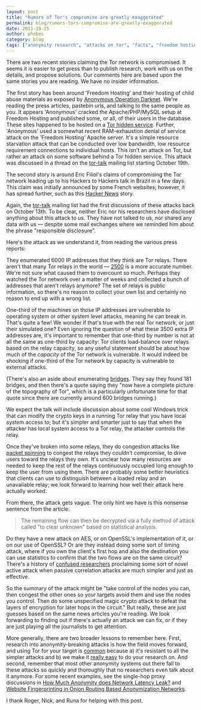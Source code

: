 ```yaml
---
layout: post
title: "Rumors of Tor's compromise are greatly exaggerated"
permalink: blog/rumors-tors-compromise-are-greatly-exaggerated
date: 2011-10-25
author: phobos
category: blog
tags: ["anonymity research", "attacks on tor", "facts", "freedom hosting", "hidden services", "research", "tor compromise", "winning the attention economy"]
---
```


There are two recent stories claiming the Tor network is compromised. It seems it is easier to get press than to publish research, work with us on the details, and propose solutions. Our comments here are based upon the same stories you are reading. We have no insider information.

The first story has been around 'Freedom Hosting' and their hosting of child abuse materials as exposed by [Anonymous Operation Darknet](http://arstechnica.com/business/news/2011/10/anonymous-takes-down-darknet-child-porn-site-on-tor-network.ars). We're reading the press articles, pastebin urls, and talking to the same people as you. It appears 'Anonymous' cracked the Apache/PHP/MySQL setup at Freedom Hosting and published some, or all, of their users in the database. These sites happened to be hosted on a [Tor hidden service](https://www.torproject.org/docs/hidden-services.html.en). Further, 'Anonymous' used a somewhat recent RAM-exhaustion denial of service attack on the 'Freedom Hosting' Apache server. It's a simple resource starvation attack that can be conducted over low bandwidth, low resource requirement connections to individual hosts. This isn't an attack on Tor, but rather an attack on some software behind a Tor hidden service. This attack was discussed in a thread on the [tor-talk](https://lists.torproject.org/pipermail/tor-talk/2011-October/021822.html) mailing list starting October 19th.

The second story is around Eric Filiol's claims of compromising the Tor network leading up to his Hackers to Hackers talk in Brazil in a few days. This claim was initially announced by some French websites; however, it has spread further, such as this [Hacker News](http://thehackernews.com/2011/10/tor-anonymizing-network-compromised-by.html) story.

Again, the [tor-talk](https://lists.torproject.org/pipermail/tor-talk/2011-October/021722.html) mailing list had the first discussions of these attacks back on October 13th. To be clear, neither Eric nor his researchers have disclosed anything about this attack to us. They have not talked to us, nor shared any data with us — despite some mail exchanges where we reminded him about the phrase "responsible disclosure".

Here's the attack as we understand it, from reading the various press reports:

They enumerated 6000 IP addresses that they think are Tor relays. There aren't that many Tor relays in the world — [2500](https://metrics.torproject.org/network.html) is a more accurate number. We're not sure what caused them to overcount so much. Perhaps they watched the Tor network over a matter of weeks and collected a bunch of addresses that aren't relays anymore? The set of relays is public information, so there's no reason to collect your own list and certainly no reason to end up with a wrong list.

One-third of the machines on those IP addresses are vulnerable to operating system or other system level attacks, meaning he can break in. That's quite a few! We wonder if that's true with the real Tor network, or just their simulated one? Even ignoring the question of what these 3500 extra IP addresses are, it's important to remember that one-third by number is not at all the same as one-third by capacity: Tor clients load-balance over relays based on the relay capacity, so any useful statement should be about how much of the _capacity_ of the Tor network is vulnerable. It would indeed be shocking if one-third of the Tor network by capacity is vulnerable to external attacks.

(There's also an aside about enumerating [bridges](https://www.torproject.org/docs/bridges). They say they found 181 bridges, and then there's a quote saying they "now have a complete picture of the topography of Tor", which is a particularly unfortunate time for that quote since there are currently around 600 bridges running.)

We expect the talk will include discussion about some cool Windows trick that can modify the crypto keys in a running Tor relay that you have local system access to; but it's simpler and smarter just to say that when the attacker has local system access to a Tor relay, the attacker controls the relay.

Once they've broken into some relays, they do congestion attacks like [packet spinning](http://freehaven.net/anonbib/#torspinISC08) to congest the relays they couldn't compromise, to drive users toward the relays they own. It's unclear how many resources are needed to keep the rest of the relays continuously occupied long enough to keep the user from using them. There are probably some better heuristics that clients can use to distinguish between a loaded relay and an unavailable relay; we look forward to learning how well their attack here actually worked.

From there, the attack gets vague. The only hint we have is this nonsense sentence from the article:

> The remaining flow can then be decrypted via a fully method of attack called "to clear unknown" based on statistical analysis.

Do they have a new attack on AES, or on OpenSSL's implementation of it, or on our use of OpenSSL? Or are they instead doing some sort of timing attack, where if you own the client's first hop and also the destination you can use statistics to confirm that the two flows are on the same circuit? There's a history of [confused researchers](https://blog.torproject.org/blog/one-cell-enough) proclaiming some sort of novel active attack when passive correlation attacks are much simpler and just as effective.

So the summary of the attack might be "take control of the nodes you can, then congest the other ones so your targets avoid them and use the nodes you control. Then do some unspecified magic crypto attack to defeat the layers of encryption for later hops in the circuit." But really, these are just guesses based on the same news articles you're reading. We look forwarding to finding out if there's actually an attack we can fix, or if they are just playing all the journalists to get attention.

More generally, there are two broader lessons to remember here. First, research into anonymity-breaking attacks is how the field moves forward, and using Tor for your target is [common](http://freehaven.net/anonbib/) because a) it's resistant to all the simpler attacks and b) we make it [really easy](https://www.torproject.org/getinvolved/research.html.en) to do your research on. And second, remember that most other anonymity systems out there fall to these attacks so quickly and thoroughly that no researchers even talk about it anymore. For some recent examples, see the single-hop proxy discussions in [How Much Anonymity does Network Latency Leak?](http://freehaven.net/anonbib/#tissec-latency-leak) and [Website Fingerprinting in Onion Routing Based Anonymization Networks](http://freehaven.net/anonbib/#wpes11-panchenko).

I thank Roger, Nick, and Runa for helping with this post.

